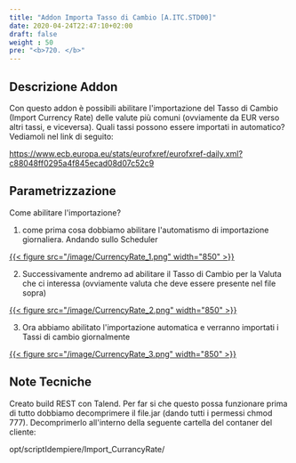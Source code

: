 ```yaml
---
title: "Addon Importa Tasso di Cambio [A.ITC.STD00]"
date: 2020-04-24T22:47:10+02:00
draft: false
weight : 50
pre: "<b>720. </b>"
---
```




## Descrizione Addon

Con questo addon è possibili abilitare l'importazione del Tasso di Cambio (Import Currency Rate) delle valute più comuni (ovviamente da EUR verso altri tassi, e viceversa). Quali tassi possono essere importati in automatico? Vediamoli nel link di seguito:

https://www.ecb.europa.eu/stats/eurofxref/eurofxref-daily.xml?c88048ff0295a4f845ecad08d07c52c9



## Parametrizzazione

Come abilitare l'importazione?

1) come prima cosa dobbiamo abilitare l'automatismo di importazione giornaliera. Andando sullo Scheduler 

[{{< figure src="/image/CurrencyRate_1.png"  width="850"  >}}](/image/CurrencyRate_1.png)

2) Successivamente andremo ad abilitare il Tasso di Cambio per la Valuta che ci interessa (ovviamente valuta che deve essere presente nel file sopra)

[{{< figure src="/image/CurrencyRate_2.png"  width="850"  >}}](/image/CurrencyRate_2.png)

3) Ora abbiamo abilitato l'importazione automatica e verranno importati i Tassi di cambio giornalmente

[{{< figure src="/image/CurrencyRate_3.png"  width="850"  >}}](/image/CurrencyRate_3.png)


## Note Tecniche

Creato build REST con Talend. Per far si che questo possa funzionare prima di tutto dobbiamo decomprimere il file.jar (dando tutti i permessi chmod 777). Decomprimerlo all'interno della seguente cartella del contaner del cliente:

  opt/scriptIdempiere/Import_CurrancyRate/
